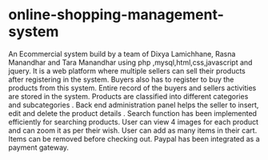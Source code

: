 # online-shopping-management-system
An Ecommercial system build by a team of Dixya Lamichhane, Rasna Manandhar and Tara Manandhar using php ,mysql,html,css,javascript and jquery.
It is a web platform where multiple sellers can sell their products after registering in the system.
Buyers also has to register to buy the products from this system.
Entire record of the buyers and sellers activities are stored in the system.
Products are classified into different categories and subcategories .
Back end administration panel helps the seller to insert, edit and delete the product details . 
Search function has been implemented efficiently for searching products.
User can view 4 images for each product and can zoom it as per their wish.
User can add as many items in their cart. Items can be removed before checking out.
Paypal has been integrated as a payment gateway.

